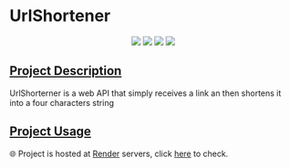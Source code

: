 ﻿# UrlShortener

<p align="center">
  <img src="https://img.shields.io/static/v1?label=&message=asp.net%20minimal%20api&color=blue&style=for-the-badge&logo=dotnet"/>
  <img src="http://img.shields.io/static/v1?label=dotnet&message=7.0&color=orange&style=for-the-badge&logo=dotnet"/>
  <img src="http://img.shields.io/static/v1?label=orm&message=entity%20framework&color=purple&style=for-the-badge"/>
 <img src="http://img.shields.io/static/v1?label=STATUS&message=completed&color=darkgreen&style=for-the-badge"/>
</p>

## [Project Description](#project-description)
 UrlShorterner is a web API that simply receives a link an then shortens it into a four characters string
 
## [Project Usage](#project-usage)
 🌐 Project is hosted at [Render](https://render.com/) servers, click [here](https://urlshortener-nilc.onrender.com/) to check.